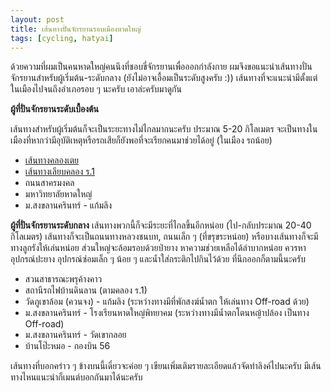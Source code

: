 ```yaml
---
layout: post
title: เส้นทางปั่นจักรยานรอบเมืองหาดใหญ่
tags: [cycling, hatyai]
---
```


ด้วยความที่ผมเป็นคนหาดใหญ่คนนึงที่ชอบขี่จักรยานเพื่อออกกำลังกาย ผมจึงขอแนะนำเส้นทางปั่นจักรยานสำหรับผู้เริ่มต้น-ระดับกลาง (ยังไม่อาจเอื้อมเป็นระดับสูงครับ :)) เส้นทางที่จะแนะนำมีตั้งแต่ในเมืองไปจนถึงอำเภอรอบ ๆ นะครับ เอาล่ะครับมาดูกัน

**ผู้ที่ปั่นจักรยานระดับเบื้องต้น**

เส้นทางสำหรับผู้เริ่มต้นก็จะเป็นระยะทางไม่ไกลมากนะครับ ประมาณ 5-20 กิโลเมตร จะเป็นทางในเมืองที่หากว่ามีอุบัติเหตุหรือรถเสียก็ยังพอที่จะเรียกคนมาช่วยได้อยู่ (ในเมือง รถน้อย)
* [เส้นทางคลองเตย](http://hatyaicycling.blogspot.com/2011/01/blog-post.html)
* [เส้นทางเลียบคลอง ร.1](http://alaskasal.wordpress.com/2011/02/01/canal_r1/)
* ถนนสาครมงคล
* มหาวิทยาลัยหาดใหญ่
* ม.สงขลานครินทร์ - แก้มลิง

**ผู้ที่ปั่นจักรยานระดับกลาง**
เส้นทางพวกนี้ก็จะมีระยะที่ไกลขึ้นอีกหน่อย (ไป-กลับประมาณ 20-40 กิโลเมตร) เส้นทางก็จะเป็นถนนทางหลวงชนบท, ถนนเล็ก ๆ (ที่ขรุขระหน่อย) หรือบางเส้นทางก็จะมีทางลูกรังให้เล่นหน่อย ส่วนใหญ่จะล้อมรอบด้วยป่ายาง หาความช่วยเหลือได้ลำบากหน่อย ควรหาอุปกรณ์ปะยาง อุปกรณ์ซ่อมเล็ก ๆ น้อย ๆ และน้ำใส่กระติกไปกินไว้ด้วย ที่นึกออกก็ตามนี้นะครับ

* สวนสาธารณะพรุค้างคาว
* สถานีรถไฟบ้านดินลาน (ตามคลอง ร.1)
* วัดภูเขาล้อม (ควนจง) - แก้มลิง (ระหว่างทางมีที่พักสงฆ์น้ำตก ให้เล่นทาง Off-road ด้วย)
* ม.สงขลานครินทร์ - โรงเรียนหาดใหญ่พิทยาคม (ระหว่างทางมีน้ำตกโตนหญ้าปล้อง เป็นทาง Off-road)
* ม.สงขลานครินทร์ - วัดเขากลอย
* บ้านโป๊ะหมอ - กองบิน 56

เส้นทางที่บอกคร่าว ๆ ข้างบนนี้เดี๋ยวจะค่อย ๆ เขียนเพิ่มเติมรายละเอียดแล้วจัดทำลิงค์ไปนะครับ มีเส้นทางไหนแนะนำก็เมนต์บอกกันมาได้นะครับ